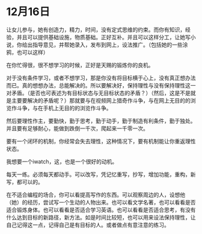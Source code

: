 # 12月16日
让女儿参与，她有创造力，精力，时间，没有定式思维的约束。而你有知识，经验，并且可以提供基础设施，物质基础。正好互补。并且可以这样分工，让她写小说，你给出指导意见，并帮她录入，发布到网上，设法推广。（包括她的一些涂鸦，也可以这样）

在你忙得很，很不想学习的时候，正好是天赐的锻炼你的良机。

对于没有条件学习，或者不想学习，那是你没有将目标横于心上，没有真正想办法而已。真的想想办法，总能解决的。所以要解决好，保持理性与没有保持理性这一对矛盾。（是否也可表述为有目标状态与无目标状态的矛盾？）（然后，这是不是就是主要要解决的矛盾呢？）那就要与在视频网上猎奇作斗争，与在网上无目的的浏览作斗争，与在手机上无目的的浏览作斗争。

然后要理性作主，要勤快，勤于思考，勤于动手，勤于制造有利条件，勤于独处。并且要有足够耐心，能做到跌倒一千次，爬起来一千零一次。

要有一个闭环的机制，你经常会失去理性，这种情况下，要有机制能让你重返理性状态。

我想要一个iwatch，这，也是一个很好的动机。

每天一练。必须每天都动手。可以改写，凭记忆重写，抄写，增加功能，重构，新写，都可以的。

在不适合编程的场合，你可以看提高写作的东西。可以观察周边的人，设想他（她）的经历，尝试写一个生动的人物出来。也可以看文学名著，也可以看看是否适合锻炼身体。也可以看看是否适合学习英语。也可以看看是否适合思考，有没有什么达到目标的新路径，新方法。如是时间比较短，也可以用来设法保持理性，让自己记得这一点，记得自己是有目标的人。或者做点有意注意的练习。
